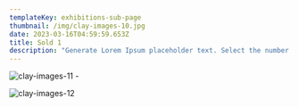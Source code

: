 ```yaml
---
templateKey: exhibitions-sub-page
thumbnail: /img/clay-images-10.jpg
date: 2023-03-16T04:59:59.653Z
title: Sold 1
description: "Generate Lorem Ipsum placeholder text. Select the number of characters, words, sentences or paragraphs, and hit generate!"
---
```

![clay-images-11](/dokumentasi/bina2.jpg) -

![clay-images-12](/dokumentasi/bina1.jpeg)

